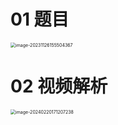# 01 题目

<img src="https://cvp.oss-cn-shanghai.aliyuncs.com/picgo/202311261555451.png" alt="image-20231126155504367" style="zoom:50%;" />



# 02 视频解析

<img src="https://cvp.oss-cn-shanghai.aliyuncs.com/picgo/202402201712306.png" alt="image-20240220171207238" style="zoom:50%;" />
